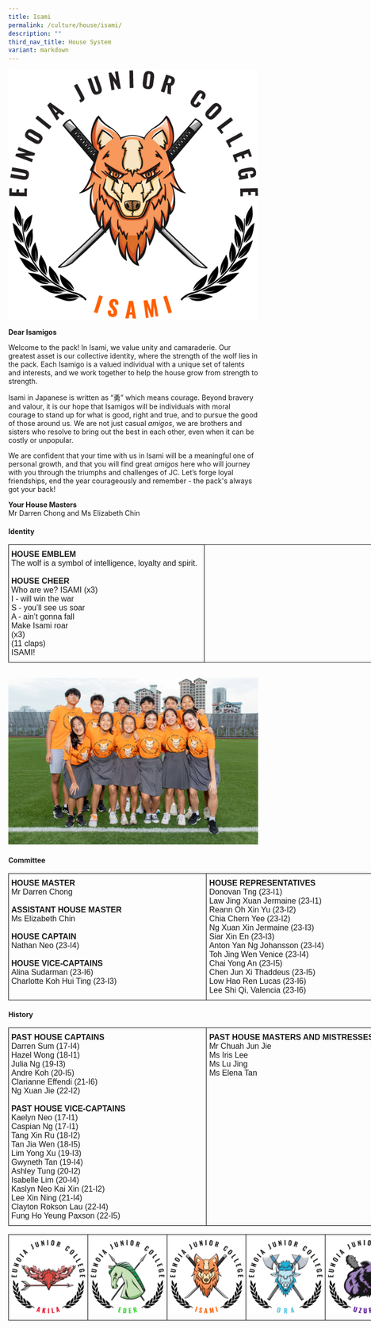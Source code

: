 ```yaml
---
title: Isami
permalink: /culture/house/isami/
description: ""
third_nav_title: House System
variant: markdown
---
```

![](/images/Houses-Isami-Crest.png)

**Dear Isamigos**

Welcome to the pack! In Isami, we value unity and camaraderie. Our greatest asset is our collective identity, where the strength of the wolf lies in the pack. Each Isamigo is a valued individual with a unique set of talents and interests, and we work together to help the house grow from strength to strength.

Isami in Japanese is written as “勇” which means courage. Beyond bravery and valour, it is our hope that Isamigos will be individuals with moral courage to stand up for what is good, right and true, and to pursue the good of those around us. We are not just casual&nbsp;_amigos_, we are brothers and sisters who resolve to bring out the best in each other, even when it can be costly or unpopular.

We are confident that your time with us in Isami will be a meaningful one of personal growth, and that you will find great&nbsp;_amigos_&nbsp;here who will journey with you through the triumphs and challenges of JC.&nbsp;Let’s forge loyal friendships, end the year courageously and remember - the pack's always got your back!

**Your House Masters**<br>
Mr Darren Chong and Ms Elizabeth Chin

#### **Identity**

<table class="tg" style="undefined;table-layout: fixed; width: 824px">
<colgroup>
<col style="width: 395px">
<col style="width: 429px">
</colgroup>
<tbody>
  <tr>
    <td class="tg-x5q1"><span style="font-weight:bold;font-style:normal">HOUSE EMBLEM</span><br><span style="font-weight:400;font-style:normal">The wolf is a symbol of intelligence, loyalty and spirit.</span><br><span style="font-weight:400;font-style:normal"> </span><br><span style="font-weight:bold;font-style:normal">HOUSE CHEER</span><br><span style="font-weight:400;font-style:normal">Who are we? ISAMI (x3)</span><br><span style="font-weight:400;font-style:normal">I - will win the war</span><br><span style="font-weight:400;font-style:normal">S - you’ll see us soar</span><br><span style="font-weight:400;font-style:normal">A - ain’t gonna fall</span><br><span style="font-weight:400;font-style:normal">Make Isami roar</span><br><span style="font-weight:400;font-style:normal">(x3)</span><br><span style="font-weight:400;font-style:normal">(11 claps)</span><br><span style="font-weight:400;font-style:normal">ISAMI!</span><br></td>
  </tr>
</tbody>
</table>

<br>

![](/images/2022/isami2022.jpg)

#### **Committee**

<style type="text/css">
.tg  {border-collapse:collapse;border-spacing:0;margin:0px auto;}
.tg td{border-color:black;border-style:solid;border-width:1px;font-family:Arial, sans-serif;font-size:14px;
  overflow:hidden;padding:10px 5px;word-break:normal;}
.tg th{border-color:black;border-style:solid;border-width:1px;font-family:Arial, sans-serif;font-size:14px;
  font-weight:normal;overflow:hidden;padding:10px 5px;word-break:normal;}
.tg .tg-x5q1{font-size:16px;text-align:left;vertical-align:top}
</style>
<table class="tg" style="undefined;table-layout: fixed; width: 800px">
<colgroup>
<col style="width: 400px">
<col style="width: 400px">
</colgroup>
<tbody>
  <tr>
    <td class="tg-x5q1"><span style="font-weight:bold;font-style:normal">HOUSE MASTER</span><br><span style="font-weight:400;font-style:normal">Mr Darren Chong</span><br><span style="font-weight:400;font-style:normal"> </span><br><span style="font-weight:bold;font-style:normal">ASSISTANT HOUSE MASTER</span><br><span style="font-weight:400;font-style:normal">Ms Elizabeth Chin</span><br><span style="font-weight:400;font-style:normal"> </span><br><span style="font-weight:bold;font-style:normal">HOUSE CAPTAIN</span><br><span style="font-weight:400;font-style:normal">Nathan Neo (23-I4)</span><br><span style="font-weight:400;font-style:normal"> </span><br><span style="font-weight:bold;font-style:normal">HOUSE VICE-CAPTAINS</span><br><span style="font-weight:400;font-style:normal">Alina Sudarman (23-I6)</span><br><span style="font-weight:400;font-style:normal">Charlotte Koh Hui Ting (23-I3)</span><br></td>
    <td class="tg-x5q1"><span style="font-weight:bold;font-style:normal">HOUSE REPRESENTATIVES</span><br><span style="font-weight:400;font-style:normal">Donovan Tng (23-I1)</span><br><span style="font-weight:400;font-style:normal">Law Jing Xuan Jermaine (23-I1)</span><br><span style="font-weight:400;font-style:normal">Reann Oh Xin Yu (23-I2)</span><br><span style="font-weight:400;font-style:normal">Chia Chern Yee (23-I2)</span><br><span style="font-weight:400;font-style:normal">Ng Xuan Xin Jermaine (23-I3)</span><br><span style="font-weight:400;font-style:normal">Siar Xin En (23-I3)</span><br><span style="font-weight:400;font-style:normal">Anton Yan Ng Johansson (23-I4)</span><br><span style="font-weight:400;font-style:normal">Toh Jing Wen Venice (23-I4)</span><br><span style="font-weight:400;font-style:normal">Chai Yong An (23-I5)</span><br><span style="font-weight:400;font-style:normal">Chen Jun Xi Thaddeus (23-I5)</span><br><span style="font-weight:400;font-style:normal">Low Hao Ren Lucas (23-I6)</span><br><span style="font-weight:400;font-style:normal">Lee Shi Qi, Valencia (23-I6)</span><br></td>
  </tr>
</tbody>
</table>


#### **History**

<style type="text/css">
.tg  {border-collapse:collapse;border-spacing:0;margin:0px auto;}
.tg td{border-color:black;border-style:solid;border-width:1px;font-family:Arial, sans-serif;font-size:14px;
  overflow:hidden;padding:10px 5px;word-break:normal;}
.tg th{border-color:black;border-style:solid;border-width:1px;font-family:Arial, sans-serif;font-size:14px;
  font-weight:normal;overflow:hidden;padding:10px 5px;word-break:normal;}
.tg .tg-x5q1{font-size:16px;text-align:left;vertical-align:top}
</style>
<table class="tg" style="undefined;table-layout: fixed; width: 800px">
<colgroup>
<col style="width: 400px">
<col style="width: 400px">
</colgroup>
<tbody>
  <tr>
    <td class="tg-x5q1"><span style="font-weight:bold;font-style:normal">PAST HOUSE CAPTAINS</span><br><span style="font-weight:400;font-style:normal">Darren Sum (17-I4)</span><br><span style="font-weight:400;font-style:normal">Hazel Wong (18-I1)</span><br><span style="font-weight:400;font-style:normal">Julia Ng (19-I3)</span><br><span style="font-weight:400;font-style:normal">Andre Koh (20-I5)</span><br><span style="font-weight:400;font-style:normal">Clarianne Effendi (21-I6)</span><br><span style="font-weight:400;font-style:normal">Ng Xuan Jie (22-I2)</span><br><span style="font-weight:400;font-style:normal"> </span><br><span style="font-weight:bold;font-style:normal">PAST HOUSE VICE-CAPTAINS</span><br><span style="font-weight:400;font-style:normal">Kaelyn Neo (17-I1)</span><br><span style="font-weight:400;font-style:normal">Caspian Ng (17-I1)</span><br><span style="font-weight:400;font-style:normal">Tang Xin Ru (18-I2)</span><br><span style="font-weight:400;font-style:normal">Tan Jia Wen (18-I5)</span><br><span style="font-weight:400;font-style:normal">Lim Yong Xu (19-I3)</span><br><span style="font-weight:400;font-style:normal">Gwyneth Tan (19-I4)</span><br><span style="font-weight:400;font-style:normal">Ashley Tung (20-I2)</span><br><span style="font-weight:400;font-style:normal">Isabelle Lim (20-I4)</span><br><span style="font-weight:400;font-style:normal">Kaslyn Neo Kai Xin (21-I2)</span><br><span style="font-weight:400;font-style:normal">Lee Xin Ning (21-I4)</span><br><span style="font-weight:400;font-style:normal">Clayton Rokson Lau (22-I4)</span><br><span style="font-weight:400;font-style:normal">Fung Ho Yeung Paxson (22-I5)</span><br></td>
    <td class="tg-x5q1"><span style="font-weight:bold;font-style:normal">PAST HOUSE MASTERS AND MISTRESSES</span><br><span style="font-weight:400;font-style:normal">Mr Chuah Jun Jie</span><br><span style="font-weight:400;font-style:normal">Ms Iris Lee</span><br><span style="font-weight:400;font-style:normal">Ms Lu Jing</span><br><span style="font-weight:400;font-style:normal">Ms Elena Tan</span><br></td>
  </tr>
</tbody>
</table>

<br>

<style type="text/css">
.tg  {border-collapse:collapse;border-spacing:0;margin:0px auto;}
.tg td{border-color:black;border-style:solid;border-width:1px;font-family:Arial, sans-serif;font-size:14px;
  overflow:hidden;padding:10px 5px;word-break:normal;}
.tg th{border-color:black;border-style:solid;border-width:1px;font-family:Arial, sans-serif;font-size:14px;
  font-weight:normal;overflow:hidden;padding:10px 5px;word-break:normal;}
.tg .tg-0lax{text-align:left;vertical-align:top}
</style>
<table class="tg" style="undefined;table-layout: fixed; width: 800px">
<colgroup>
<col style="width: 160px">
<col style="width: 160px">
<col style="width: 160px">
<col style="width: 160px">
<col style="width: 160px">
</colgroup>
<tbody>
  <tr>
    <td class="tg-0lax"><a href="/culture/House-System/akila/" target="_self"> 
          <img src="/images/Houses-Akila-Crest.png" style="width:100%"></a></td>
    <td class="tg-0lax"><a href="/culture/House-System/eder/" target="_self"> 
          <img src="/images/Houses-Eder-Crest.png" style="width:100%"></a></td>
    <td class="tg-0lax"><a href="/culture/House-System/isami/" target="_self"> 
          <img src="/images/Houses-Isami-Crest.png" style="width:100%"></a></td>
    <td class="tg-0lax"><a href="/culture/House-System/ora/" target="_self"> 
          <img src="/images/Houses-Ora-Crest.png" style="width:100%"></a></td>
    <td class="tg-0lax"><a href="/culture/House-System/uzuri/" target="_self"> 
          <img src="/images/Houses-Uzuri-Crest.png" style="width:100%"></a></td>
  </tr>
</tbody>
</table>